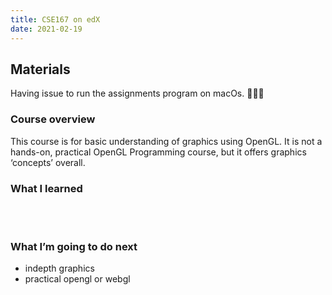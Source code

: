 ```yaml
---
title: CSE167 on edX
date: 2021-02-19
---
```


## Materials
Having issue to run the assignments program on macOs. 🤦🏻‍♂️
<br>

### Course overview
This course is for basic understanding of graphics using OpenGL. It is not a hands-on, practical OpenGL Programming course, but it offers graphics ‘concepts’ overall. 
<br>

### What I learned
<br>

<br>

### What I’m going to do next
* indepth graphics
* practical opengl or webgl
<br>

